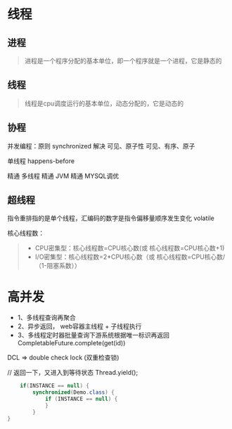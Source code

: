 # 线程
## 进程
> 进程是一个程序分配的基本单位，即一个程序就是一个进程，它是静态的
## 线程
> 线程是cpu调度运行的基本单位，动态分配的，它是动态的
## 协程

并发编程：原则
synchronized 解决 可见、原子性
可见、有序、原子

单线程
happens-before

精通 多线程
精通 JVM
精通 MYSQL调优 
## 超线程

指令重排指的是单个线程，汇编码的数字是指令偏移量顺序发生变化 volatile

核心线程数：
> - CPU密集型：核心线程数=CPU核心数(或 核心线程数=CPU核心数+1)
> - I/O密集型：核心线程数=2*CPU核心数（或 核心线程数=CPU核心数/（1-阻塞系数））

# 高并发
- 1、多线程查询再聚合
- 2、异步返回， web容器主线程 + 子线程执行
- 3、多线程定时器批量查询下游系统根据唯一标识再返回 CompletableFuture.complete(get(id))


DCL => double check lock (双重检查锁)

//  返回一下，又进入到等待状态
Thread.yield();

```java
    if(INSTANCE == null) {
        synchronized(Demo.class) {
            if (INSTANCE == null) {
            }
        }
}
```